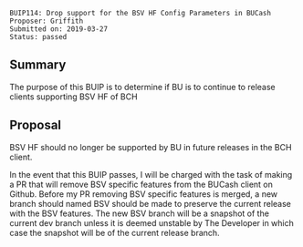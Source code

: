     BUIP114: Drop support for the BSV HF Config Parameters in BUCash
    Proposer: Griffith 
    Submitted on: 2019-03-27
    Status: passed

Summary
-------

The purpose of this BUIP is to determine if BU is to continue to release
clients supporting BSV HF of BCH

Proposal
--------

BSV HF should no longer be supported by BU in future releases in the BCH
client.

In the event that this BUIP passes, I will be charged with the task of
making a PR that will remove BSV specific features from the BUCash
client on Github. Before my PR removing BSV specific features is merged,
a new branch should named BSV should be made to preserve the current
release with the BSV features. The new BSV branch will be a snapshot of
the current dev branch unless it is deemed unstable by The Developer in
which case the snapshot will be of the current release branch.
